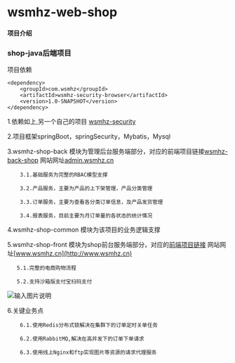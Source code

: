 # wsmhz-web-shop

#### 项目介绍

### shop-java后端项目

项目依赖


```
<dependency>
    <groupId>com.wsmhz</groupId>
    <artifactId>wsmhz-security-browser</artifactId>
    <version>1.0-SNAPSHOT</version>
</dependency>
```






1.依赖如上,另一个自己的项目 [wsmhz-security](https://gitee.com/wsmhz/wsmhz-security)

2.项目框架springBoot，springSecurity，Mybatis，Mysql

3.wsmhz-shop-back 模块为管理后台服务端部分，对应的前端项目链接[wsmhz-back-shop](https://gitee.com/wsmhz/wsmhz-back-shop)  网站网址[admin.wsmhz.cn](http://admin.wsmhz.cn)

        3.1.基础服务为完整的RBAC模型支撑

        3.2.产品服务，主要为产品的上下架管理，产品分类管理

        3.3.订单服务，主要为查看各分类订单信息，及产品发货管理

        3.4.报表服务，目前主要为月订单量的各状态的统计情况

4.wsmhz-shop-common 模块为该项目的业务逻辑支撑

5.wsmhz-shop-front 模块为shop前台服务端部分，对应的[前端项目链接](https://gitee.com/wsmhz/wsmhz-front-shop)  网站网址[www.wsmhz.cn](http://www.wsmhz.cn)

       5.1.完整的电商购物流程

       5.2.支持沙箱版支付宝扫码支付
![输入图片说明](https://images.gitee.com/uploads/images/2018/0723/230239_66379f8b_1294661.png "支付.png")


6.关键业务点

        6.1.使用Redis分布式锁解决在集群下的订单定时关单任务

        6.2.使用RabbitMQ,解决在高并发下的订单下单请求

        6.3.使用线上Nginx和ftp实现图片等资源的请求代理服务
